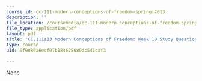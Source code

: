 ```yaml
---
course_id: cc-111-modern-conceptions-of-freedom-spring-2013
description: ''
file_location: /coursemedia/cc-111-modern-conceptions-of-freedom-spring-2013/9f0086a6ecf07b184628680dc541caf3_MITCC_111F12_Week10Ques.pdf
file_type: application/pdf
layout: pdf
title: 'CC.111s13 Modern Conceptions of Freedom: Week 10 Study Questions'
type: course
uid: 9f0086a6ecf07b184628680dc541caf3

---
```

None